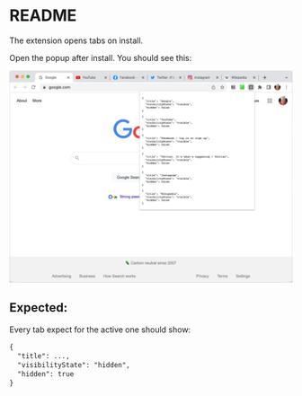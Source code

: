 # README

The extension opens tabs on install.

Open the popup after install. You should see this:

![screenshot](screenshot.png)

## Expected:

Every tab expect for the active one should show:

```
{
  "title": ...,
  "visibilityState": "hidden",
  "hidden": true
}
```
